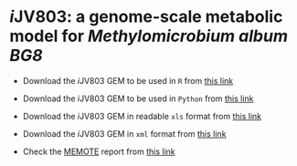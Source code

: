 # *i*JV803: a genome-scale metabolic model for *Methylomicrobium album BG8*
 
 - Download the *i*JV803 GEM to be used in `R` from [this link](iJV803_M_album_BG8_GEM.RData)
 - Download the *i*JV803 GEM to be used in `Python` from [this link](iJV803_M_album_BG8_GEM.json)
 
 - Download the *i*JV803 GEM in readable `xls` format from [this link](iJV803_M_album_BG8_GEM.xls)
 - Download the *i*JV803 GEM in `xml` format from [this link](iJV803_M_album_BG8_GEM.xml)

- Check the [MEMOTE]() report from [this link](MemoteReportApp.html)